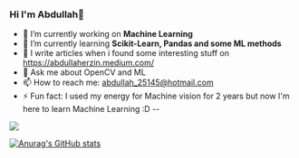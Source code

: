 ### Hi I'm Abdullah👋 



- 🔭 I’m currently working on **Machine Learning** 
- 🌱 I’m currently learning **Scikit-Learn, Pandas and some ML methods**
- 📝 I write articles when i found some interesting stuff on https://abdullaherzin.medium.com/
- 💬 Ask me about OpenCV and ML
- 📫 How to reach me: abdullah_25145@hotmail.com
- ⚡ Fun fact: I used my energy for Machine vision for 2 years but now I'm here to learn Machine Learning :D
--


![](https://komarev.com/ghpvc/?username=Erzn3522)



[![Anurag's GitHub stats](https://github-readme-stats.vercel.app/api?username=Erzn3522)](https://github.com/anuraghazra/github-readme-stats)

